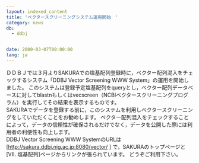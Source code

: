 ```yaml
---
layout: indexed_content
title: 'ベクタースクリーニングシステム運用開始　'
category: news
db:
  - ddbj


date: 2000-03-07T00:00:00
lang: ja
---
```


ＤＤＢＪでは３月よりSAKURAでの塩基配列登録時に，ベクター配列混入をチェックするシステム「DDBJ Vector Screening WWW System」の運用を開始しました。 このシステムは登録予定塩基配列をqueryとし，ベクター配列データベースに対してblastnもしくはvecscreen（NCBIベクタースクリーニングプログラム）を実行してその結果を表示するものです。<br>SAKURAでデータを登録する前に，このシステムを利用しベクタースクリーニングをしていただくことをお勧めします。 ベクター配列混入をチェックすることによって，データの信頼性が確保されるだけでなく，データを公開した際には利用者の利便性も向上します。<br>DDBJ Vector Screening WWW SystemのURLは [http://sakura.ddbj.nig.ac.jp:8080/vector/ ] で，SAKURAのトップページと[VII. 塩基配列]ページからリンクが張られています。 どうぞご利用下さい。
